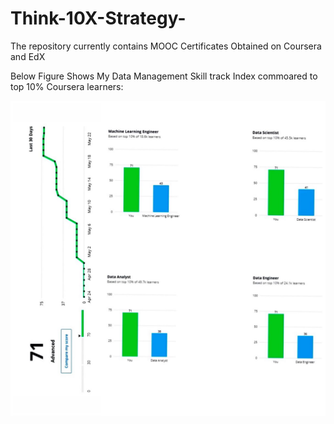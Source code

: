 # Think-10X-Strategy-
The repository currently contains MOOC Certificates Obtained on Coursera and EdX 

Below Figure Shows My Data Management Skill track Index commoared to top 10% Coursera learners:

<img SRC="Management/Data%20Management%20Skill%20tracking%20index.jpeg" width = "700" Hight ="700">

